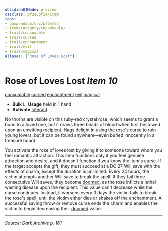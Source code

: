 ```yaml
---
obsidianUIMode: preview
cssclass: pf2e,pf2e-item
tags:
- compendium/src/pf2e/da
- item/category/consumable/
- trait/consumable
- trait/cursed
- trait/enchantment
- trait/evil
- trait/magical
aliases: ["Rose of Loves Lost"]
---
```

# Rose of Loves Lost *Item 10*  
[consumable](rules/traits/consumable.md "Consumable Item Trait")  [cursed](rules/traits/cursed-gmg.md "Cursed Item Trait")  [enchantment](rules/traits/enchantment.md "Enchantment School Trait")  [evil](rules/traits/evil.md "Evil Alignment Trait")  [magical](rules/traits/magical.md "Magical Item Trait")  

- **Bulk** L; **Usage** held in 1 hand
- **Activate** [Interact](rules/actions/interact.md)

No thorns are visible on this ruby-red crystal rose, which seems to grant a boon to a loved one, but it draws three beads of blood when first bestowed upon an unwitting recipient. Hags delight in using the rose's curse to ruin young lovers, but it can be found anywhere—even buried innocently in a treasure hoard.

You activate the rose of loves lost by giving it to someone toward whom you feel romantic attraction. This item functions only if you feel genuine attraction and desire, and it doesn't function if you know the item's curse. If the target accepts the gift, they must succeed at a DC 27 Will save with the effects of charm, except the duration is unlimited. Every 24 hours, the victim attempts another Will save to break the spell. If they fail three consecutive Will saves, they become [doomed](rules/conditions.md#Doomed), as the rose inflicts a lethal wasting disease upon the recipient. This value can't decrease while the curse continues. Instead, it worsens every 3 days the victim fails to break the rose's spell, until the victim either dies or shakes off the enchantment. A successful saving throw or remove curse ends the charm and enables the victim to begin decreasing their [doomed](rules/conditions.md#Doomed) value.


---
*Source: Dark Archive p. 161*